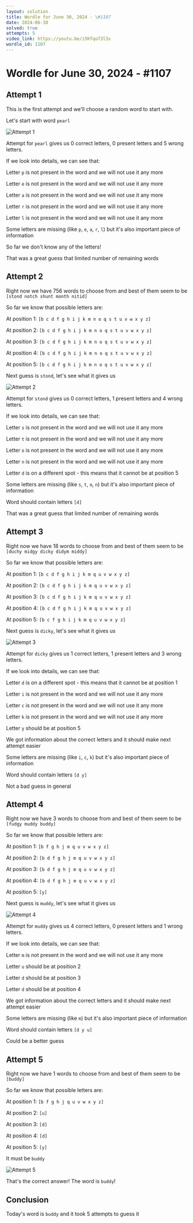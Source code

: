 ```yaml
---
layout: solution
title: Wordle for June 30, 2024 - \#1107
date: 2024-06-30
solved: true
attempts: 5
video_link: https://youtu.be/i5Kfqo73l3s
wordle_id: 1107
---
```


# Wordle for June 30, 2024 - \#1107

## Attempt 1

This is the first attempt and we'll choose a random word to start with.

Let's start with word `pearl`

![Attempt 1](2024-06-30/attempt-1.png)

Attempt for `pearl` gives us 0 correct letters, 0 present letters and 5 wrong letters.

If we look into details, we can see that:

Letter `p` is not present in the word and we will not use it any more

Letter `e` is not present in the word and we will not use it any more

Letter `a` is not present in the word and we will not use it any more

Letter `r` is not present in the word and we will not use it any more

Letter `l` is not present in the word and we will not use it any more

Some letters are missing (like `p`, `e`, `a`, `r`, `l`) but it's also important piece of information

So far we don't know any of the letters!

That was a great guess that limited number of remaining words



## Attempt 2

Right now we have 756 words to choose from and best of them seem to be `[stond notch shunt month nitid]`

So far we know that possible letters are:

At position 1: `[b c d f g h i j k m n o q s t u v w x y z]`

At position 2: `[b c d f g h i j k m n o q s t u v w x y z]`

At position 3: `[b c d f g h i j k m n o q s t u v w x y z]`

At position 4: `[b c d f g h i j k m n o q s t u v w x y z]`

At position 5: `[b c d f g h i j k m n o q s t u v w x y z]`

Next guess is `stond`, let's see what it gives us

![Attempt 2](2024-06-30/attempt-2.png)

Attempt for `stond` gives us 0 correct letters, 1 present letters and 4 wrong letters.

If we look into details, we can see that:

Letter `s` is not present in the word and we will not use it any more

Letter `t` is not present in the word and we will not use it any more

Letter `o` is not present in the word and we will not use it any more

Letter `n` is not present in the word and we will not use it any more

Letter `d` is on a different spot - this means that it cannot be at position 5

Some letters are missing (like `s`, `t`, `o`, `n`) but it's also important piece of information

Word should contain letters `[d]`

That was a great guess that limited number of remaining words



## Attempt 3

Right now we have 18 words to choose from and best of them seem to be `[duchy midgy dicky didym middy]`

So far we know that possible letters are:

At position 1: `[b c d f g h i j k m q u v w x y z]`

At position 2: `[b c d f g h i j k m q u v w x y z]`

At position 3: `[b c d f g h i j k m q u v w x y z]`

At position 4: `[b c d f g h i j k m q u v w x y z]`

At position 5: `[b c f g h i j k m q u v w x y z]`

Next guess is `dicky`, let's see what it gives us

![Attempt 3](2024-06-30/attempt-3.png)

Attempt for `dicky` gives us 1 correct letters, 1 present letters and 3 wrong letters.

If we look into details, we can see that:

Letter `d` is on a different spot - this means that it cannot be at position 1

Letter `i` is not present in the word and we will not use it any more

Letter `c` is not present in the word and we will not use it any more

Letter `k` is not present in the word and we will not use it any more

Letter `y` should be at position 5

We got information about the correct letters and it should make next attempt easier

Some letters are missing (like `i`, `c`, `k`) but it's also important piece of information

Word should contain letters `[d y]`

Not a bad guess in general



## Attempt 4

Right now we have 3 words to choose from and best of them seem to be `[fudgy muddy buddy]`

So far we know that possible letters are:

At position 1: `[b f g h j m q u v w x y z]`

At position 2: `[b d f g h j m q u v w x y z]`

At position 3: `[b d f g h j m q u v w x y z]`

At position 4: `[b d f g h j m q u v w x y z]`

At position 5: `[y]`

Next guess is `muddy`, let's see what it gives us

![Attempt 4](2024-06-30/attempt-4.png)

Attempt for `muddy` gives us 4 correct letters, 0 present letters and 1 wrong letters.

If we look into details, we can see that:

Letter `m` is not present in the word and we will not use it any more

Letter `u` should be at position 2

Letter `d` should be at position 3

Letter `d` should be at position 4

We got information about the correct letters and it should make next attempt easier

Some letters are missing (like `m`) but it's also important piece of information

Word should contain letters `[d y u]`

Could be a better guess



## Attempt 5

Right now we have 1 words to choose from and best of them seem to be `[buddy]`

So far we know that possible letters are:

At position 1: `[b f g h j q u v w x y z]`

At position 2: `[u]`

At position 3: `[d]`

At position 4: `[d]`

At position 5: `[y]`

It must be `buddy`

![Attempt 5](2024-06-30/attempt-5.png)

That's the correct answer! The word is `buddy`!

## Conclusion

Today's word is `buddy` and it took 5 attempts to guess it

